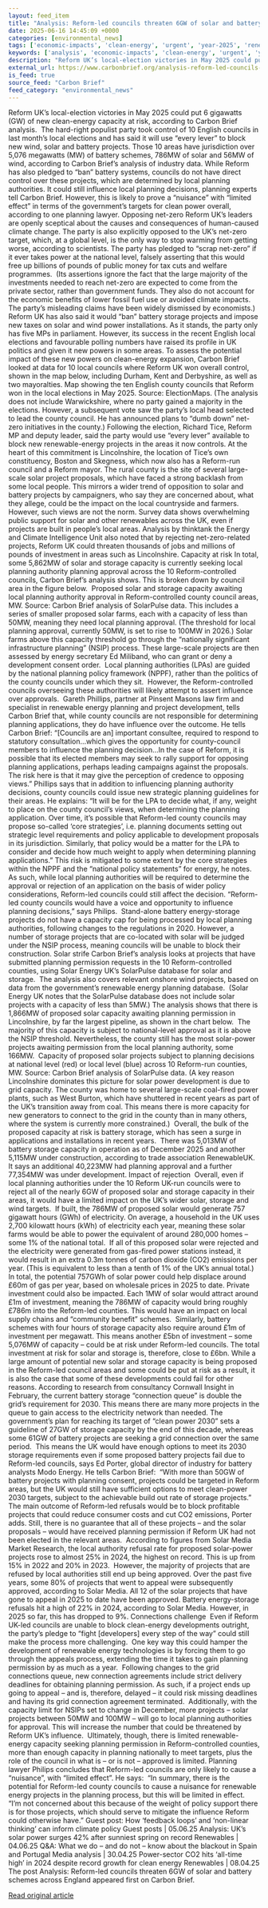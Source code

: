 ```yaml
---
layout: feed_item
title: "Analysis: Reform-led councils threaten 6GW of solar and battery schemes across England"
date: 2025-06-16 14:45:09 +0000
categories: [environmental_news]
tags: ['economic-impacts', 'clean-energy', 'urgent', 'year-2025', 'renewable-energy', 'wind-power', 'emissions', 'climate-costs', 'fossil-fuels', 'solar-power']
keywords: ['analysis', 'economic-impacts', 'clean-energy', 'urgent', 'year-2025', 'renewable-energy', 'reform', 'councils']
description: "Reform UK’s local-election victories in May 2025 could put 6 gigawatts (GW) of new clean-energy capacity at risk, according to Carbon Brief analysis"
external_url: https://www.carbonbrief.org/analysis-reform-led-councils-threaten-6gw-of-solar-and-battery-schemes-across-england/
is_feed: true
source_feed: "Carbon Brief"
feed_category: "environmental_news"
---
```


Reform UK’s local-election victories in May 2025 could put 6 gigawatts (GW) of new clean-energy capacity at risk, according to Carbon Brief analysis.&nbsp; The hard-right populist party took control of 10 English councils in last month’s local elections and has said it will use “every lever” to block new wind, solar and battery projects. Those 10 areas have jurisdiction over 5,076 megawatts (MW) of battery schemes, 786MW of solar and 56MW of wind, according to Carbon Brief’s analysis of industry data. While Reform has also pledged to “ban” battery systems, councils do not have direct control over these projects, which are determined by local planning authorities. It could still influence local planning decisions, planning experts tell Carbon Brief. However, this is likely to prove a “nuisance” with “limited effect” in terms of the government&#8217;s targets for clean power overall, according to one planning lawyer. Opposing net-zero Reform UK’s leaders are openly sceptical about the causes and consequences of human-caused climate change. The party is also explicitly opposed to the UK’s net-zero target, which, at a global level, is the only way to stop warming from getting worse, according to scientists. The party has pledged to “scrap net-zero” if it ever takes power at the national level, falsely asserting that this would free up billions of pounds of public money for tax cuts and welfare programmes.&nbsp; (Its assertions ignore the fact that the large majority of the investments needed to reach net-zero are expected to come from the private sector, rather than government funds. They also do not account for the economic benefits of lower fossil fuel use or avoided climate impacts. The party’s misleading claims have been widely dismissed by economists.) Reform UK has also said it would “ban” battery storage projects and impose new taxes on solar and wind power installations. As it stands, the party only has five MPs in parliament. However, its success in the recent English local elections and favourable polling numbers have raised its profile in UK politics and given it new powers in some areas. To assess the potential impact of these new powers on clean-energy expansion, Carbon Brief looked at data for 10 local councils where Reform UK won overall control, shown in the map below, including Durham, Kent and Derbyshire, as well as two mayoralties. Map showing the ten English county councils that Reform won in the local elections in May 2025. Source: ElectionMaps. (The analysis does not include Warwickshire, where no party gained a majority in the elections. However, a subsequent vote saw the party’s local head selected to lead the county council. He has announced plans to “dumb down” net-zero initiatives in the county.) Following the election, Richard Tice, Reform MP and deputy leader, said the party would use “every lever” available to block new renewable-energy projects in the areas it now controls. At the heart of this commitment is Lincolnshire, the location of Tice’s own constituency, Boston and Skegness, which now also has a Reform-run council and a Reform mayor. The rural county is the site of several large-scale solar project proposals, which have faced a strong backlash from some local people. This mirrors a wider trend of opposition to solar and battery projects by campaigners, who say they are concerned about, what they allege, could be the impact on the local countryside and farmers.&nbsp; However, such views are not the norm. Survey data shows overwhelming public support for solar and other renewables across the UK, even if projects are built in people’s local areas. Analysis by thinktank the Energy and Climate Intelligence Unit also noted that by rejecting net-zero-related projects, Reform UK could threaten thousands of jobs and millions of pounds of investment in areas such as Lincolnshire. Capacity at risk In total, some 5,862MW of solar and storage capacity is currently seeking local planning authority planning approval across the 10 Reform-controlled councils, Carbon Brief’s analysis shows. This is broken down by council area in the figure below.&nbsp; Proposed solar and storage capacity awaiting local planning authority approval in Reform-controlled county council areas, MW. Source: Carbon Brief analysis of SolarPulse data. This includes a series of smaller proposed solar farms, each with a capacity of less than 50MW, meaning they need local planning approval. (The threshold for local planning approval, currently 50MW, is set to rise to 100MW in 2026.) Solar farms above this capacity threshold go through the “nationally significant infrastructure planning” (NSIP) process. These large-scale projects are then assessed by energy secretary Ed Miliband, who can grant or deny a development consent order.&nbsp; Local planning authorities (LPAs) are guided by the national planning policy framework (NPPF), rather than the politics of the county councils under which they sit.&nbsp; However, the Reform-controlled councils overseeing these authorities will likely attempt to assert influence over approvals.&nbsp; Gareth Phillips, partner at Pinsent Masons law firm and specialist in renewable energy planning and project development, tells Carbon Brief that, while county councils are not responsible for determining planning applications, they do have influence over the outcome. He tells Carbon Brief: “[Councils are an] important consultee, required to respond to statutory consultation…which gives the opportunity for county-council members to influence the planning decision…In the case of Reform, it is possible that its elected members may seek to rally support for opposing planning applications, perhaps leading campaigns against the proposals. The risk here is that it may give the perception of credence to opposing views.” Phillips says that in addition to influencing planning authority decisions, county councils could issue new strategic planning guidelines for their areas. He explains: “It will be for the LPA to decide what, if any, weight to place on the county council’s views, when determining the planning application. Over time, it’s possible that Reform-led county councils may propose so-called ‘core strategies’, i.e. planning documents setting out strategic level requirements and policy applicable to development proposals in its jurisdiction. Similarly, that policy would be a matter for the LPA to consider and decide how much weight to apply when determining planning applications.” This risk is mitigated to some extent by the core strategies within the NPPF and the “national policy statements” for energy, he notes.&nbsp; As such, while local planning authorities will be required to determine the approval or rejection of an application on the basis of wider policy considerations, Reform-led councils could still affect the decision. “Reform-led county councils would have a voice and opportunity to influence planning decisions,” says Philips.&nbsp; Stand-alone battery energy-storage projects do not have a capacity cap for being processed by local planning authorities, following changes to the regulations in 2020. However, a number of storage projects that are co-located with solar will be judged under the NSIP process, meaning councils will be unable to block their construction. Solar strife Carbon Brief’s analysis looks at projects that have submitted planning permission requests in the 10 Reform-controlled counties, using Solar Energy UK’s SolarPulse database for solar and storage.&nbsp; The analysis also covers relevant onshore wind projects, based on data from the government’s renewable energy planning database.&nbsp; (Solar Energy UK notes that the SolarPulse database does not include solar projects with a capacity of less than 5MW.) The analysis shows that there is 1,866MW of proposed solar capacity awaiting planning permission in Lincolnshire, by far the largest pipeline, as shown in the chart below.&nbsp; The majority of this capacity is subject to national-level approval as it is above the NSIP threshold. Nevertheless, the county still has the most solar-power projects awaiting permission from the local planning authority, some 166MW.&nbsp; Capacity of proposed solar projects subject to planning decisions at national level (red) or local level (blue) across 10 Reform-run counties, MW. Source: Carbon Brief analysis of SolarPulse data. (A key reason Lincolnshire dominates this picture for solar power development is due to grid capacity. The county was home to several large-scale coal-fired power plants, such as West Burton, which have shuttered in recent years as part of the UK’s transition away from coal. This means there is more capacity for new generators to connect to the grid in the county than in many others, where the system is currently more constrained.)&nbsp; Overall, the bulk of the proposed capacity at risk is battery storage, which has seen a surge in applications and installations in recent years.&nbsp; There was 5,013MW of battery storage capacity in operation as of December 2025 and another 5,115MW under construction, according to trade association RenewableUK. It says an additional 40,223MW had planning approval and a further 77,354MW was under development. Impact of rejection&nbsp; Overall, even if local planning authorities under the 10 Reform UK-run councils were to reject all of the nearly 6GW of proposed solar and storage capacity in their areas, it would have a limited impact on the UK’s wider solar, storage and wind targets.&nbsp; If built, the 786MW of proposed solar would generate 757 gigawatt hours (GWh) of electricity. On average, a household in the UK uses 2,700 kilowatt hours (kWh) of electricity each year, meaning these solar farms would be able to power the equivalent of around 280,000 homes&nbsp;– some 1% of the national total.&nbsp; If all of this proposed solar were rejected and the electricity were generated from gas-fired power stations instead, it would result in an extra 0.3m tonnes of carbon dioxide (CO2) emissions per year. (This is equivalent to less than a tenth of 1% of the UK&#8217;s annual total.)&nbsp; In total, the potential 757GWh of solar power could help displace around £60m of gas per year, based on wholesale prices in 2025 to date. Private investment could also be impacted. Each 1MW of solar would attract around £1m of investment, meaning the 786MW of capacity would bring roughly £786m into the Reform-led counties. This would have an impact on local supply chains and “community benefit” schemes.&nbsp; Similarly, battery schemes with four hours of storage capacity also require around £1m of investment per megawatt. This means another £5bn of investment&nbsp;–&nbsp;some 5,076MW of capacity&nbsp;– could be at risk under Reform-led councils. The total investment at risk for solar and storage is, therefore, close to £6bn. While a large amount of potential new solar and storage capacity is being proposed in the Reform-led council areas&nbsp;and some could be put at risk as a result,&nbsp;it is also the case that some of these developments could fail for other reasons. According to research from consultancy Cornwall Insight in February, the current battery storage “connection queue” is double the grid’s requirement for 2030. This means there are many more projects in the queue to gain access to the electricity network than needed. The government’s plan for reaching its target of “clean power 2030” sets a guideline of 27GW of storage capacity by the end of this decade, whereas some 61GW of battery projects are seeking a grid connection over the same period.&nbsp; This means the UK would have enough options to meet its 2030 storage requirements even if some proposed battery projects fail due to Reform-led councils, says Ed Porter, global director of industry for battery analysts Modo Energy. He tells Carbon Brief:&nbsp; “With more than 50GW of battery projects with planning consent, projects could be targeted in Reform areas, but the UK would still have sufficient options to meet clean-power 2030 targets, subject to the achievable build out rate of storage projects.” The main outcome of Reform-led refusals would be to block profitable projects that could reduce consumer costs and cut CO2 emissions, Porter adds. Still, there is no guarantee that all of these projects&nbsp;–&nbsp;and the solar proposals – would have received planning permission if Reform UK had not been elected in the relevant areas.&nbsp; According to figures from Solar Media Market Research, the local authority refusal rate for proposed solar-power projects rose to almost 25% in 2024, the highest on record. This is up from 15% in 2022 and 20% in 2023.&nbsp; However, the majority of projects that are refused by local authorities still end up being approved. Over the past five years, some 80% of projects that went to appeal were subsequently approved, according to Solar Media. All 12 of the solar projects that have gone to appeal in 2025 to date have been approved. Battery energy-storage refusals hit a high of 22% in 2024, according to Solar Media. However, in 2025 so far, this has dropped to 9%. Connections challenge&nbsp; Even if Reform UK-led councils are unable to block clean-energy developments outright, the party’s pledge to “fight [developers] every step of the way” could still make the process more challenging.&nbsp; One key way this could hamper the development of renewable energy technologies is by forcing them to go through the appeals process, extending the time it takes to gain planning permission by as much as a year.&nbsp; Following changes to the grid connections queue, new connection agreements include strict delivery deadlines for obtaining planning permission. As such, if a project ends up going to appeal – and is, therefore, delayed – it could risk missing deadlines and having its grid connection agreement terminated.&nbsp; Additionally, with the capacity limit for NSIPs set to change in December, more projects – solar projects between 50MW and 100MW – will go to local planning authorities for approval. This will increase the number that could be threatened by Reform UK’s influence.&nbsp; Ultimately, though, there is limited renewable-energy capacity seeking planning permission in Reform-controlled counties, more than enough capacity in planning nationally to meet targets, plus the role of the council in what is – or is not – approved is limited. Planning lawyer Philips concludes that Reform-led councils are only likely to cause a “nuisance”, with “limited effect”. He says:&nbsp; “In summary, there is the potential for Reform-led county councils to cause a nuisance for renewable energy projects in the planning process, but this will be limited in effect.&nbsp; “I’m not concerned about this because of the weight of policy support there is for those projects, which should serve to mitigate the influence Reform could otherwise have.” Guest post: How ‘feedback loops’ and ‘non-linear thinking’ can inform climate policy Guest posts | 05.06.25 Analysis: UK’s solar power surges 42% after sunniest spring on record Renewables | 04.06.25 Q&amp;A: What we do – and do not – know about the blackout in Spain and Portugal Media analysis | 30.04.25 Power-sector CO2 hits ‘all-time high’ in 2024 despite record growth for clean energy Renewables | 08.04.25 The post Analysis: Reform-led councils threaten 6GW of solar and battery schemes across England appeared first on Carbon Brief.

[Read original article](https://www.carbonbrief.org/analysis-reform-led-councils-threaten-6gw-of-solar-and-battery-schemes-across-england/)
